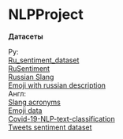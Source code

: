 # NLPProject

**Датасеты**

Ру:  
        [Ru_sentiment_dataset](https://huggingface.co/datasets/MonoHime/ru_sentiment_dataset/)  
        [RuSentiment](https://kaggle.com/datasets/1c4778e93b4200c98a8c41bfed93b73d95d370c6dd39ddecceed31cbefc6a3d9/)  
        [Russian Slang](https://kaggle.com/datasets/1894b76e50e43d5c4a52cef6637c72195134589da7f9e45627f330e082470ab2/)  
        [Emoji with russian description](https://kaggle.com/datasets/29aa45bcde231806d22cebfcd6909bbee0f9a236c2a628afa4f427da02d8b6a9/)  
Англ:  
        [Slang acronyms](https://www.kaggle.com/datasets/gowrishankarp/chat-slang-abbreviations-acronyms)  
        [Emoji data](https://www.kaggle.com/datasets/eliasdabbas/emoji-data-descriptions-codepoints)  
        [Covid-19-NLP-text-classification](https://www.kaggle.com/datasets/datatattle/covid-19-nlp-text-classification)  
        [Tweets sentiment dataset](https://www.kaggle.com/datasets/yasserh/twitter-tweets-sentiment-dataset)  
